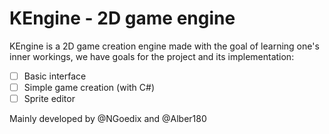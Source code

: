 # KEngine - 2D game engine

KEngine is a 2D game creation engine made with the goal of learning one's inner workings, we have goals for the project and its implementation:
- [ ] Basic interface
- [ ] Simple game creation (with C#)
- [ ] Sprite editor

Mainly developed by @NGoedix and @Alber180
